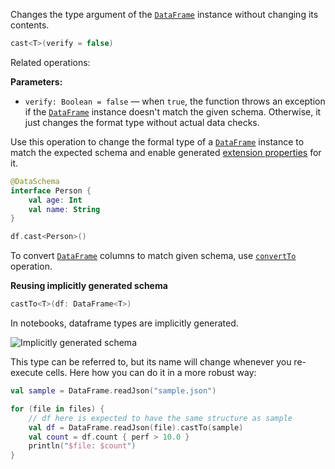[//]: # (title: cast)
<!---IMPORT org.jetbrains.kotlinx.dataframe.samples.api.Modify-->

Changes the type argument of the [`DataFrame`](DataFrame.md) instance without changing its contents.

```kotlin
cast<T>(verify = false)
```

Related operations: [](adjustSchema.md)

**Parameters:**
* `verify: Boolean = false` —
  when `true`, the function throws an exception if the [`DataFrame`](DataFrame.md) instance doesn't match the given schema. 
Otherwise, it just changes the format type without actual data checks.

Use this operation to change the formal type of a [`DataFrame`](DataFrame.md) instance
to match the expected schema and enable generated [extension properties](extensionPropertiesApi.md) for it.

```kotlin
@DataSchema
interface Person {
    val age: Int
    val name: String
}

df.cast<Person>()
```

To convert [`DataFrame`](DataFrame.md) columns to match given schema, use [`convertTo`](convertTo.md) operation.

**Reusing implicitly generated schema**

```kotlin
castTo<T>(df: DataFrame<T>)
```

In notebooks, dataframe types are implicitly generated.

![Implicitly generated schema](implicitlyGeneratedSchema.png)

This type can be referred to, but its name will change whenever you re-execute cells.
Here how you can do it in a more robust way:

<!---FUN castToGenerateSchema-->

```kotlin
val sample = DataFrame.readJson("sample.json")
```

<!---END-->

<!---FUN castTo-->

```kotlin
for (file in files) {
    // df here is expected to have the same structure as sample
    val df = DataFrame.readJson(file).castTo(sample)
    val count = df.count { perf > 10.0 }
    println("$file: $count")
}
```

<!---END-->
